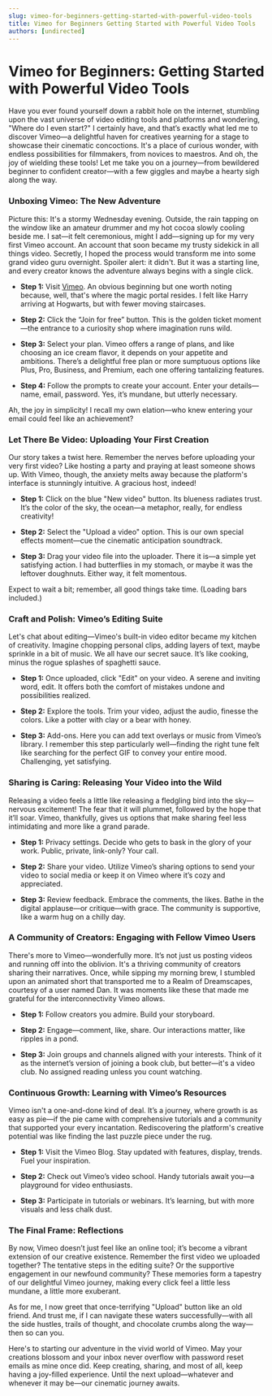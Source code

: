 ```yaml
---
slug: vimeo-for-beginners-getting-started-with-powerful-video-tools
title: Vimeo for Beginners Getting Started with Powerful Video Tools
authors: [undirected]
---
```



# Vimeo for Beginners: Getting Started with Powerful Video Tools

Have you ever found yourself down a rabbit hole on the internet, stumbling upon the vast universe of video editing tools and platforms and wondering, "Where do I even start?" I certainly have, and that’s exactly what led me to discover Vimeo—a delightful haven for creatives yearning for a stage to showcase their cinematic concoctions. It's a place of curious wonder, with endless possibilities for filmmakers, from novices to maestros. And oh, the joy of wielding these tools! Let me take you on a journey—from bewildered beginner to confident creator—with a few giggles and maybe a hearty sigh along the way.

### Unboxing Vimeo: The New Adventure

Picture this: It's a stormy Wednesday evening. Outside, the rain tapping on the window like an amateur drummer and my hot cocoa slowly cooling beside me. I sat—it felt ceremonious, might I add—signing up for my very first Vimeo account. An account that soon became my trusty sidekick in all things video. Secretly, I hoped the process would transform me into some grand video guru overnight. Spoiler alert: it didn't. But it was a starting line, and every creator knows the adventure always begins with a single click.

- **Step 1:** Visit [Vimeo](https://vimeo.com). An obvious beginning but one worth noting because, well, that's where the magic portal resides. I felt like Harry arriving at Hogwarts, but with fewer moving staircases.
  
- **Step 2:** Click the “Join for free” button. This is the golden ticket moment—the entrance to a curiosity shop where imagination runs wild.

- **Step 3:** Select your plan. Vimeo offers a range of plans, and like choosing an ice cream flavor, it depends on your appetite and ambitions. There’s a delightful free plan or more sumptuous options like Plus, Pro, Business, and Premium, each one offering tantalizing features.

- **Step 4:** Follow the prompts to create your account. Enter your details—name, email, password. Yes, it’s mundane, but utterly necessary.

Ah, the joy in simplicity! I recall my own elation—who knew entering your email could feel like an achievement?

### Let There Be Video: Uploading Your First Creation

Our story takes a twist here. Remember the nerves before uploading your very first video? Like hosting a party and praying at least someone shows up. With Vimeo, though, the anxiety melts away because the platform's interface is stunningly intuitive. A gracious host, indeed!

- **Step 1:** Click on the blue "New video" button. Its blueness radiates trust. It’s the color of the sky, the ocean—a metaphor, really, for endless creativity!

- **Step 2:** Select the "Upload a video" option. This is our own special effects moment—cue the cinematic anticipation soundtrack.

- **Step 3:** Drag your video file into the uploader. There it is—a simple yet satisfying action. I had butterflies in my stomach, or maybe it was the leftover doughnuts. Either way, it felt momentous.

Expect to wait a bit; remember, all good things take time. (Loading bars included.)

### Craft and Polish: Vimeo’s Editing Suite

Let's chat about editing—Vimeo's built-in video editor became my kitchen of creativity. Imagine chopping personal clips, adding layers of text, maybe sprinkle in a bit of music. We all have our secret sauce. It’s like cooking, minus the rogue splashes of spaghetti sauce.

- **Step 1:** Once uploaded, click "Edit" on your video. A serene and inviting word, edit. It offers both the comfort of mistakes undone and possibilities realized.

- **Step 2:** Explore the tools. Trim your video, adjust the audio, finesse the colors. Like a potter with clay or a bear with honey.

- **Step 3:** Add-ons. Here you can add text overlays or music from Vimeo’s library. I remember this step particularly well—finding the right tune felt like searching for the perfect GIF to convey your entire mood. Challenging, yet satisfying.

### Sharing is Caring: Releasing Your Video into the Wild

Releasing a video feels a little like releasing a fledgling bird into the sky—nervous excitement! The fear that it will plummet, followed by the hope that it’ll soar. Vimeo, thankfully, gives us options that make sharing feel less intimidating and more like a grand parade.

- **Step 1:** Privacy settings. Decide who gets to bask in the glory of your work. Public, private, link-only? Your call.

- **Step 2:** Share your video. Utilize Vimeo’s sharing options to send your video to social media or keep it on Vimeo where it’s cozy and appreciated.

- **Step 3:** Review feedback. Embrace the comments, the likes. Bathe in the digital applause—or critique—with grace. The community is supportive, like a warm hug on a chilly day.

### A Community of Creators: Engaging with Fellow Vimeo Users

There's more to Vimeo—wonderfully more. It’s not just us posting videos and running off into the oblivion. It's a thriving community of creators sharing their narratives. Once, while sipping my morning brew, I stumbled upon an animated short that transported me to a Realm of Dreamscapes, courtesy of a user named Dan. It was moments like these that made me grateful for the interconnectivity Vimeo allows.

- **Step 1:** Follow creators you admire. Build your storyboard.

- **Step 2:** Engage—comment, like, share. Our interactions matter, like ripples in a pond.

- **Step 3:** Join groups and channels aligned with your interests. Think of it as the internet’s version of joining a book club, but better—it's a video club. No assigned reading unless you count watching.

### Continuous Growth: Learning with Vimeo’s Resources

Vimeo isn't a one-and-done kind of deal. It’s a journey, where growth is as easy as pie—if the pie came with comprehensive tutorials and a community that supported your every incantation. Rediscovering the platform's creative potential was like finding the last puzzle piece under the rug.

- **Step 1:** Visit the Vimeo Blog. Stay updated with features, display, trends. Fuel your inspiration.

- **Step 2:** Check out Vimeo’s video school. Handy tutorials await you—a playground for video enthusiasts.

- **Step 3:** Participate in tutorials or webinars. It’s learning, but with more visuals and less chalk dust.

### The Final Frame: Reflections

By now, Vimeo doesn’t just feel like an online tool; it’s become a vibrant extension of our creative existence. Remember the first video we uploaded together? The tentative steps in the editing suite? Or the supportive engagement in our newfound community? These memories form a tapestry of our delightful Vimeo journey, making every click feel a little less mundane, a little more exuberant.

As for me, I now greet that once-terrifying "Upload" button like an old friend. And trust me, if I can navigate these waters successfully—with all the side hustles, trails of thought, and chocolate crumbs along the way—then so can you.

Here's to starting our adventure in the vivid world of Vimeo. May your creations blossom and your inbox never overflow with password reset emails as mine once did. Keep creating, sharing, and most of all, keep having a joy-filled experience. Until the next upload—whatever and whenever it may be—our cinematic journey awaits.